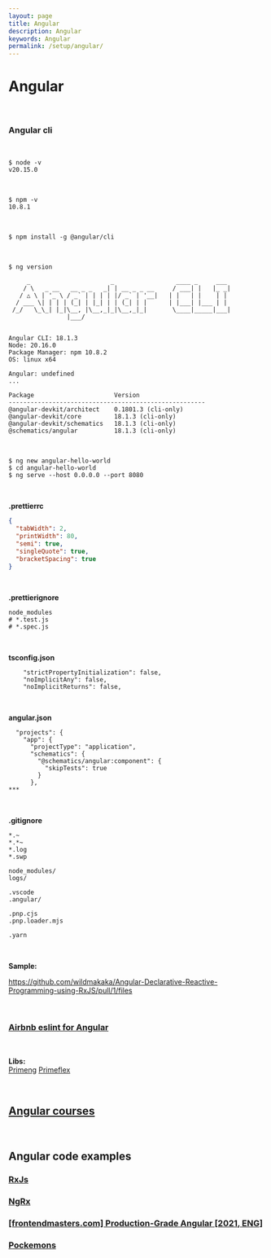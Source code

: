 ```yaml
---
layout: page
title: Angular
description: Angular
keywords: Angular
permalink: /setup/angular/
---
```


# Angular

<br/>

### Angular cli

<!-- <br/>

```
$ volta install node@18 npm@9 yarn@3
``` -->

<br/>

```
$ node -v
v20.15.0
```

<br/>

```
$ npm -v
10.8.1
```

<!-- <br/>

```
$ yarn -v
3.5.1
```

<br/>

```
$ volta install @angular/cli
``` -->

<br/>

```
$ npm install -g @angular/cli
```

<br/>

```
$ ng version

     _                      _                 ____ _     ___
    / \   _ __   __ _ _   _| | __ _ _ __     / ___| |   |_ _|
   / △ \ | '_ \ / _` | | | | |/ _` | '__|   | |   | |    | |
  / ___ \| | | | (_| | |_| | | (_| | |      | |___| |___ | |
 /_/   \_\_| |_|\__, |\__,_|_|\__,_|_|       \____|_____|___|
                |___/


Angular CLI: 18.1.3
Node: 20.16.0
Package Manager: npm 10.8.2
OS: linux x64

Angular: undefined
...

Package                      Version
------------------------------------------------------
@angular-devkit/architect    0.1801.3 (cli-only)
@angular-devkit/core         18.1.3 (cli-only)
@angular-devkit/schematics   18.1.3 (cli-only)
@schematics/angular          18.1.3 (cli-only)
```

<br/>

```
$ ng new angular-hello-world
$ cd angular-hello-world
$ ng serve --host 0.0.0.0 --port 8080
```

<br/>

**.prettierrc**

```json
{
  "tabWidth": 2,
  "printWidth": 80,
  "semi": true,
  "singleQuote": true,
  "bracketSpacing": true
}
```

<br/>

**.prettierignore**

```
node_modules
# *.test.js
# *.spec.js
```

<br/>

**tsconfig.json**

```
    "strictPropertyInitialization": false,
    "noImplicitAny": false,
    "noImplicitReturns": false,
```

<br/>

**angular.json**

```
  "projects": {
    "app": {
      "projectType": "application",
      "schematics": {
        "@schematics/angular:component": {
          "skipTests": true
        }
      },
***
```

<br/>

**.gitignore**

```
*.~
*.*~
*.log
*.swp

node_modules/
logs/

.vscode
.angular/

.pnp.cjs
.pnp.loader.mjs

.yarn
```

<br/>

**Sample:**

https://github.com/wildmakaka/Angular-Declarative-Reactive-Programming-using-RxJS/pull/1/files

<br/>

### [Airbnb eslint for Angular](/setup/angular/airbnb/)

<br/>

**Libs:**  
[Primeng](//primeng.org)
[Primeflex](//primefaces.org/primeflex/)

<br/>

## [Angular courses](/courses/frontend/angular/)

<br/>

## Angular code examples

### [RxJs](/courses/frontend/angular/rxjs/)

### [NgRx](/courses/frontend/angular/ngrx/)

### [[frontendmasters.com] Production-Grade Angular [2021, ENG]](https://github.com/onehungrymind/fem-production-angular)

### [Pockemons](https://github.com/nvkuznetsova/pokemons-fast-start-demo/tree/main)
